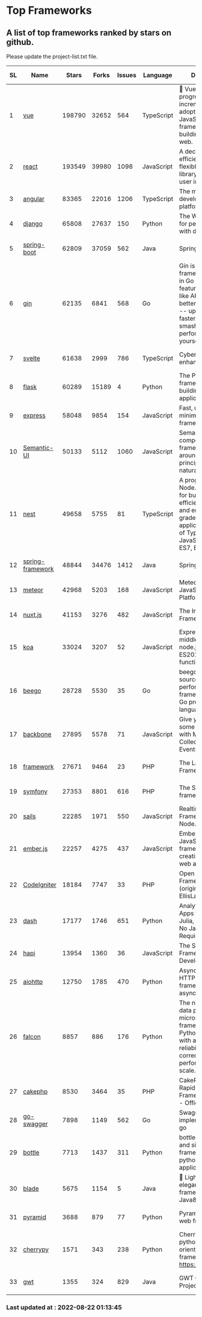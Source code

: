 # Top Frameworks
## A list of top frameworks ranked by stars on github.  
Please update the project-list.txt file.

| SL| Name  | Stars| Forks| Issues | Language | Description | Last Commit |
| --| ------| -----| ---- | ------ | -------- | ----------- | ----------- |
| 1 | [vue](https://github.com/vuejs/vue) | 198790 | 32652 | 564 | TypeScript | 🖖 Vue.js is a progressive, incrementally-adoptable JavaScript framework for building UI on the web. | 2022-08-19 04:27:12 |
| 2 | [react](https://github.com/facebook/react) | 193549 | 39980 | 1098 | JavaScript | A declarative, efficient, and flexible JavaScript library for building user interfaces. | 2022-08-21 19:16:01 |
| 3 | [angular](https://github.com/angular/angular) | 83365 | 22016 | 1206 | TypeScript | The modern web developer’s platform | 2022-08-18 20:41:43 |
| 4 | [django](https://github.com/django/django) | 65808 | 27637 | 150 | Python | The Web framework for perfectionists with deadlines. | 2022-08-18 19:02:29 |
| 5 | [spring-boot](https://github.com/spring-projects/spring-boot) | 62809 | 37059 | 562 | Java | Spring Boot | 2022-08-19 18:57:26 |
| 6 | [gin](https://github.com/gin-gonic/gin) | 62135 | 6841 | 568 | Go | Gin is a HTTP web framework written in Go (Golang). It features a Martini-like API with much better performance -- up to 40 times faster. If you need smashing performance, get yourself some Gin. | 2022-08-16 23:14:59 |
| 7 | [svelte](https://github.com/sveltejs/svelte) | 61638 | 2999 | 786 | TypeScript | Cybernetically enhanced web apps | 2022-08-19 04:30:22 |
| 8 | [flask](https://github.com/pallets/flask) | 60289 | 15189 | 4 | Python | The Python micro framework for building web applications. | 2022-08-08 23:28:50 |
| 9 | [express](https://github.com/expressjs/express) | 58048 | 9854 | 154 | JavaScript | Fast, unopinionated, minimalist web framework for node. | 2022-08-20 01:12:14 |
| 10 | [Semantic-UI](https://github.com/Semantic-Org/Semantic-UI) | 50133 | 5112 | 1060 | JavaScript | Semantic is a UI component framework based around useful principles from natural language. | 2018-10-21 20:59:02 |
| 11 | [nest](https://github.com/nestjs/nest) | 49658 | 5755 | 81 | TypeScript | A progressive Node.js framework for building efficient, scalable, and enterprise-grade server-side applications on top of TypeScript & JavaScript (ES6, ES7, ES8) 🚀 | 2022-08-19 08:14:00 |
| 12 | [spring-framework](https://github.com/spring-projects/spring-framework) | 48844 | 34476 | 1412 | Java | Spring Framework | 2022-08-21 13:23:33 |
| 13 | [meteor](https://github.com/meteor/meteor) | 42968 | 5203 | 168 | JavaScript | Meteor, the JavaScript App Platform | 2022-08-15 18:52:22 |
| 14 | [nuxt.js](https://github.com/nuxt/nuxt.js) | 41153 | 3276 | 482 | JavaScript | The Intuitive Vue(2) Framework | 2022-08-14 09:37:33 |
| 15 | [koa](https://github.com/koajs/koa) | 33024 | 3207 | 52 | JavaScript | Expressive middleware for node.js using ES2017 async functions | 2022-07-13 16:11:33 |
| 16 | [beego](https://github.com/beego/beego) | 28728 | 5530 | 35 | Go | beego is an open-source, high-performance web framework for the Go programming language. | 2022-07-30 08:03:02 |
| 17 | [backbone](https://github.com/jashkenas/backbone) | 27895 | 5578 | 71 | JavaScript | Give your JS App some Backbone with Models, Views, Collections, and Events | 2022-04-26 12:19:45 |
| 18 | [framework](https://github.com/laravel/framework) | 27671 | 9464 | 23 | PHP | The Laravel Framework. | 2022-08-21 20:37:06 |
| 19 | [symfony](https://github.com/symfony/symfony) | 27353 | 8801 | 616 | PHP | The Symfony PHP framework | 2022-08-19 14:27:33 |
| 20 | [sails](https://github.com/balderdashy/sails) | 22285 | 1971 | 550 | JavaScript | Realtime MVC Framework for Node.js | 2022-08-12 23:53:28 |
| 21 | [ember.js](https://github.com/emberjs/ember.js) | 22257 | 4275 | 437 | JavaScript | Ember.js - A JavaScript framework for creating ambitious web applications | 2022-08-20 23:23:49 |
| 22 | [CodeIgniter](https://github.com/bcit-ci/CodeIgniter) | 18184 | 7747 | 33 | PHP | Open Source PHP Framework (originally from EllisLab) | 2022-06-27 19:12:41 |
| 23 | [dash](https://github.com/plotly/dash) | 17177 | 1746 | 651 | Python | Analytical Web Apps for Python, R, Julia, and Jupyter. No JavaScript Required. | 2022-08-19 16:00:04 |
| 24 | [hapi](https://github.com/hapijs/hapi) | 13954 | 1360 | 36 | JavaScript | The Simple, Secure Framework Developers Trust | 2022-06-13 17:44:05 |
| 25 | [aiohttp](https://github.com/aio-libs/aiohttp) | 12750 | 1785 | 470 | Python | Asynchronous HTTP client/server framework for asyncio and Python | 2022-08-08 21:08:22 |
| 26 | [falcon](https://github.com/falconry/falcon) | 8857 | 886 | 176 | Python | The no-magic web data plane API and microservices framework for Python developers, with a focus on reliability, correctness, and performance at scale. | 2022-08-20 11:04:53 |
| 27 | [cakephp](https://github.com/cakephp/cakephp) | 8530 | 3464 | 35 | PHP | CakePHP: The Rapid Development Framework for PHP - Official Repository | 2022-08-19 09:30:34 |
| 28 | [go-swagger](https://github.com/go-swagger/go-swagger) | 7898 | 1149 | 562 | Go | Swagger 2.0 implementation for go | 2022-06-14 15:48:24 |
| 29 | [bottle](https://github.com/bottlepy/bottle) | 7713 | 1437 | 311 | Python | bottle.py is a fast and simple micro-framework for python web-applications. | 2022-08-03 13:51:35 |
| 30 | [blade](https://github.com/lets-blade/blade) | 5675 | 1154 | 5 | Java | :rocket: Lightning fast and elegant mvc framework for Java8 | 2022-05-10 12:38:06 |
| 31 | [pyramid](https://github.com/Pylons/pyramid) | 3688 | 879 | 77 | Python | Pyramid - A Python web framework | 2022-03-13 22:49:13 |
| 32 | [cherrypy](https://github.com/cherrypy/cherrypy) | 1571 | 343 | 238 | Python | CherryPy is a pythonic, object-oriented HTTP framework.      https://cherrypy.dev | 2022-07-17 20:36:25 |
| 33 | [gwt](https://github.com/gwtproject/gwt) | 1355 | 324 | 829 | Java | GWT Open Source Project | 2022-07-26 22:23:28 |

### Last updated at : 2022-08-22 01:13:45
